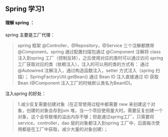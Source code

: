 ## Spring 学习1

 #### 理解 spring ：

spring 主要是工厂代理：

> spring 框架 @Controller，@Repository，@Service 三个注解都携带 @Component。spring 通过配置扫描包通过 @Component 注解将 class 注入到spring 工厂（控制反转），之后使用对应的类时可以通过访问 spring工厂获取对应的类（依赖注入），注入的可以用的类的方式有： 通过 @Autowired 注解注入，通过构造函数注入，setter 方式注入（spring 扫描）； SpringFactoryUtil.getBean() 通过 Bean ID 注入直接通过 ID 获取 Bean (@Component 注入工厂的时候默认类名为BeanID)。

注入spring 的好处：

 >1.减少反复需要创建对象（在正常使用过程中都需要 new 来创建这个对象，创建的对象会存到jvm 堆，当一个项目使用量大时。需要反复创建一个对象，这个会导致堆的溢出内存不够；但是通过spring工厂，只需要将service，controller，dao 层的对象都注入到spring 工厂中，后面每次使用都是在工厂中获取，减少大量的对象创建）；
